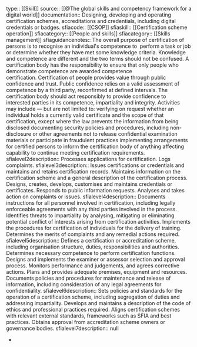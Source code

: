 type:: [[Skill]]
source:: [[@The global skills and competency framework for a digital world]]
documentation:: Designing, developing and operating certification schemes, accreditations and credentials, including digital credentials or badges.
sfiacode:: [[CSOP]]
sfiaskill:: [[Certification scheme operation]]
sfiacategory:: [[People and skills]]
sfiacategory:: [[Skills management]]
sfiaguidancenotes:: The overall purpose of certification of persons is to recognise an individual's competence to  perform a task or job or determine whether they have met some knowledge criteria. Knowledge and competence are different and the two terms should not be confused. A certification body has the responsibility to ensure that only people who demonstrate competence are awarded competence certification. Certification of people provides value through public confidence and trust. Public confidence relies on a valid assessment of competence by a third party, reconfirmed at defined intervals. The certification body should act responsibly to provide confidence to interested parties in its competence, impartiality and integrity. Activities may include — but are not limited to: verifying on request whether an individual holds a currently valid certificate and the scope of that certification, except where the law prevents the information from being disclosed documenting security policies and procedures, including non-disclosure or other agreements not to release confidential examination materials or participate in fraudulent practices implementing arrangements for certified persons to inform the certification body of anything affecting capability to continue meeting certification requirements.
sfialevel2description:: Processes applications for certification. Logs complaints.
sfialevel3description:: Issues certifications or credentials and maintains and retains certification records. Maintains information on the certification scheme and a general description of the certification process. Designs, creates, develops, customises and maintains credentials or certificates. Responds to public information requests. Analyses and takes action on complaints or issues.
sfialevel4description:: Documents instructions for all personnel involved in certification, including legally enforceable agreements with any third parties involved in the process. Identifies threats to impartiality by analysing, mitigating or eliminating potential conflict of interests arising from certification activities. Implements the procedures for certification of individuals for the delivery of training. Determines the merits of complaints and any remedial actions required.
sfialevel5description:: Defines a certification or accreditation scheme, including organisation structure, duties, responsibilities and authorities. Determines necessary competence to perform certification functions. Designs and implements the examiner or assessor selection and approval process. Monitors performance and judgements, and agrees corrective actions. Plans and provides adequate premises, equipment and resources. Documents policies and procedures for maintenance and release of information, including consideration of any legal agreements for confidentiality.
sfialevel6description:: Sets policies and standards for the operation of a certification scheme, including segregation of duties and addressing impartiality. Develops and maintains a description of the code of ethics and professional practices required. Aligns certification schemes with relevant external standards, frameworks such as SFIA and best practices. 
Obtains approval from accreditation scheme owners or governance bodies.
sfialevel7description:: null

-